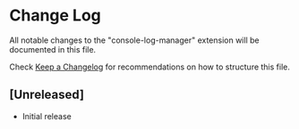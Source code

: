 # Change Log

All notable changes to the "console-log-manager" extension will be documented in this file.

Check [Keep a Changelog](http://keepachangelog.com/) for recommendations on how to structure this file.

## [Unreleased]

- Initial release